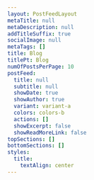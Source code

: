 ```yaml
---
layout: PostFeedLayout
metaTitle: null
metaDescription: null
addTitleSuffix: true
socialImage: null
metaTags: []
title: Blog
titlePt: Blog
numOfPostsPerPage: 10
postFeed:
  title: null
  subtitle: null
  showDate: true
  showAuthor: true
  variant: variant-a
  colors: colors-b
  actions: []
  showExcerpt: false
  showReadMoreLink: false
topSections: []
bottomSections: []
styles:
  title:
    textAlign: center
---
```

